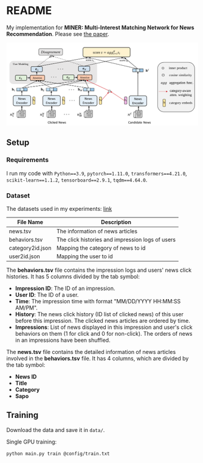 # README

My implementation for **MINER: Multi-Interest Matching Network for News Recommendation**. Please see 
[the paper](https://aclanthology.org/2022.findings-acl.29.pdf).

![](./assets/model.png)

## Setup
### Requirements

I run my code with `Python==3.9`, `pytorch==1.11.0`, `transformers==4.21.0`, `scikit-learn==1.1.2`, `tensorboard==2.9.1`,
`tqdm==4.64.0`.


### Dataset
The datasets used in my experiments: [link](https://drive.google.com/file/d/1QvtKukmitPtV7Mhu3R-eOBNexHWljUtf/view?usp=sharing) 


| File Name        | Description                                      |
|------------------|--------------------------------------------------|
| news.tsv         | The information of news articles                 |
| behaviors.tsv    | The click histories and impression logs of users |
| category2id.json | Mapping the category of news to id               |
| user2id.json     | Mapping the user to id                           |

The **behaviors.tsv** file contains the impression logs and users' news click histories. 
It has 5 columns divided by the tab symbol:

* **Impression ID**: The ID of an impression.
* **User ID**: The ID of a user.
* **Time**: The impression time with format "MM/DD/YYYY HH:MM:SS AM/PM".
* **History**: The news click history (ID list of clicked news) of this user before this impression. The clicked news 
articles are ordered by time.
* **Impressions**: List of news displayed in this impression and user's click behaviors on them (1 for click and 0 
for non-click). The orders of news in an impressions
have been shuffled.

The **news.tsv** file contains the detailed information of news articles involved in the **behaviors.tsv** file.
It has 4 columns, which are divided by the tab symbol:

* **News ID** 
* **Title** 
* **Category**
* **Sapo**


## Training
Download the data and save it in ```data/```.


Single GPU training:

``` shell
python main.py train @config/train.txt
```
